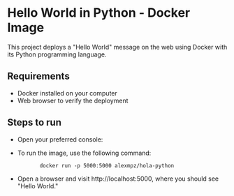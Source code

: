 # Hello World in Python - Docker Image

This project deploys a "Hello World" message on the web using Docker with its Python programming language.

## Requirements

- Docker installed on your computer
- Web browser to verify the deployment

## Steps to run

- Open your preferred console:
- To run the image, use the following command:

             docker run -p 5000:5000 alexmpz/hola-python
             
- Open a browser and visit http://localhost:5000, where you should see "Hello World."